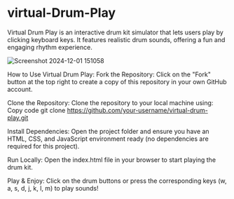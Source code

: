 # virtual-Drum-Play
Virtual Drum Play is an interactive drum kit simulator that lets users play by clicking keyboard keys. It features realistic drum sounds, offering a fun and engaging rhythm experience.

![Screenshot 2024-12-01 151058](https://github.com/user-attachments/assets/606a2ed9-3327-4fdc-bcdc-8c796c608e97)



How to Use Virtual Drum Play:
Fork the Repository: Click on the "Fork" button at the top right to create a copy of this repository in your own GitHub account.

Clone the Repository: Clone the repository to your local machine using:
Copy code
git clone https://github.com/your-username/virtual-drum-play.git

Install Dependencies: Open the project folder and ensure you have an HTML, CSS, and JavaScript environment ready (no dependencies are required for this project).

Run Locally: Open the index.html file in your browser to start playing the drum kit.

Play & Enjoy: Click on the drum buttons or press the corresponding keys (w, a, s, d, j, k, l, m) to play sounds!
